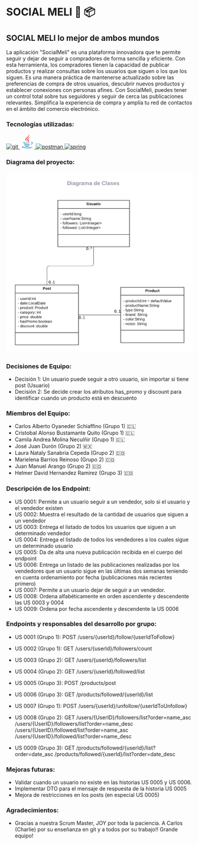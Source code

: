 # SOCIAL MELI 🚚 📦

## SOCIAL MELI lo mejor de ambos mundos
La aplicación "SocialMeli" es una plataforma innovadora que te permite seguir y dejar de seguir a compradores de forma sencilla y eficiente. Con esta herramienta, los compradores tienen la capacidad de publicar productos y realizar consultas sobre los usuarios que siguen o los que los siguen. Es una manera práctica de mantenerse actualizado sobre las preferencias de compra de otros usuarios, descubrir nuevos productos y establecer conexiones con personas afines. Con SocialMeli, puedes tener un control total sobre tus seguidores y seguir de cerca las publicaciones relevantes. Simplifica la experiencia de compra y amplía tu red de contactos en el ámbito del comercio electrónico.

### Tecnologías utilizadas: 
<p align="left"> <a href="https://git-scm.com/" target="_blank" rel="noreferrer"> <img src="https://www.vectorlogo.zone/logos/git-scm/git-scm-icon.svg" alt="git" width="40" height="40"/> </a> <a href="https://www.java.com" target="_blank" rel="noreferrer"> <img src="https://raw.githubusercontent.com/devicons/devicon/master/icons/java/java-original.svg" alt="java" width="40" height="40"/> </a> <a href="https://postman.com" target="_blank" rel="noreferrer"> <img src="https://www.vectorlogo.zone/logos/getpostman/getpostman-icon.svg" alt="postman" width="40" height="40"/> </a> <a href="https://spring.io/" target="_blank" rel="noreferrer"> <img src="https://www.vectorlogo.zone/logos/springio/springio-icon.svg" alt="spring" width="40" height="40"/> </a> </p>

### Diagrama del proyecto:
![](https://raw.githubusercontent.com/extjotabell/wave21-practicas/be_java_hisp_w21_g4/4.%20sprint%20I/Diagrama%20Sprint.png)

### Decisiones de Equipo:
- Decisión 1: Un usuario puede seguir a otro usuario, sin importar si tiene post (Usuario)
- Decisión 2: Se decide crear los atributos has_promo y discount para identificar cuando un producto está en descuento

### Miembros del Equipo:
- Carlos Alberto Oyaneder Schiaffino (Grupo 1) 🇨🇱
- Cristobal Alonso Bustamante Quito (Grupo 1) 🇨🇱
- Camila Andrea Molina Neculñir (Grupo 1) 🇨🇱
- José Juan Durón (Grupo 2) 🇲🇽
- Laura Nataly Sanabria Cepeda (Grupo 2) 🇨🇴
- Marielena Barrios Reinoso (Grupo 2) 🇨🇴
- Juan Manuel Arango (Grupo 2) 🇨🇴
- Helmer David Hernandez Ramirez (Grupo 3) 🇨🇴

### Descripción de los Endpoint:
- US 0001: Permite a un usuario seguir a un vendedor, solo si el usuario y el vendedor existen
- US 0002: Muestra el resultado de la cantidad de usuarios que siguen a un vendedor
- US 0003: Entrega el listado de todos los usuarios que siguen a un determinado vendedor
- US 0004: Entrega el listado de todos los vendedores a los cuales sigue un determinado usuario
- US 0005: Da de alta una nueva publicación recibida en el cuerpo del endpoint
- US 0006: Entrega un listado de las publicaciones realizadas por los vendedores que un usuario sigue en las últimas dos semanas teniendo en cuenta ordenamiento por fecha (publicaciones más recientes primero)
- US 0007: Permite a un usuario dejar de seguir a un vendedor.
- US 0008: Ordena alfabéticamente en orden ascendente y descendente las US 0003 y 0004
- US 0009: Ordena por fecha ascendente y descendente la US 0006

### Endpoints y responsables del desarrollo por grupo:
- US 0001 (Grupo 1): POST /users/{userId}/follow/{userIdToFollow}
- US 0002 (Grupo 1): GET /users/{userId}/followers/count 
- US 0003 (Grupo 2): GET /users/{userId}/followers/list
- US 0004 (Grupo 2): GET /users/{userId}/followed/list
- US 0005 (Grupo 3): POST /products/post
- US 0006 (Grupo 3): GET /products/followed/{userId}/list
- US 0007 (Grupo 1): POST /users/{userId}/unfollow/{userIdToUnfollow}
- US 0008 (Grupo 2): GET /users/{UserID}/followers/list?order=name_asc
               /users/{UserID}/followers/list?order=name_desc
              /users/{UserID}/followed/list?order=name_asc
               /users/{UserID}/followed/list?order=name_desc

- US 0009 (Grupo 3): GET /products/followed/{userId}/list?order=date_asc
               /products/followed/{userId}/list?order=date_desc
               
### Mejoras futuras:
- Validar cuando un usuario no existe en las historias US 0005 y US 0006.
- Implementar DTO para el mensaje de respuesta de la historia US 0005
- Mejora de restricciones en los posts (en especial US 0005)

### Agradecimientos:
- Gracias a nuestra Scrum Master, JOY por toda la paciencia. A Carlos (Charlie) por su enseñanza en git y a todos por su trabajo!! Grande equipo! 
